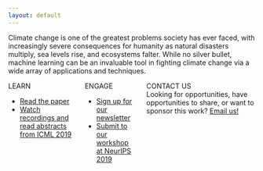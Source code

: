 ```yaml
---
layout: default
---
```


Climate change is one of the greatest problems society has ever faced, with increasingly severe consequences for humanity as natural disasters multiply, sea levels rise, and ecosystems falter. While no silver bullet, machine learning can be an invaluable tool in fighting climate change via a wide array of applications and techniques.

<div class='columns'>
  <div class='column'>
    <div class='panel'>
      <div class='panel-heading'>LEARN</div>
      <div class='panel-block'>
        <ul>
          <li><a href='https://arxiv.org/abs/1906.05433' target='_blank'>Read the paper</a></li>
          <li><a href='./ICML2019_workshop.html'>Watch recordings and read abstracts from ICML 2019</a></li>
        </ul>
      </div>
    </div>
  </div>
  <div class='column'>
    <div class='panel'>
      <div class='panel-heading'>ENGAGE</div>
      <div class='panel-block'>
        <ul>
          <li><a href='./Mailing_list.html'>Sign up for our newsletter</a></li>
          <li><a href='./NeurIPS2019_workshop.html'>Submit to our workshop at NeurIPS 2019</a></li>
        </ul>
      </div>
    </div>
  </div>
  <div class='column'>
    <div class='panel'>
      <div class='panel-heading'>CONTACT US</div>
      <div class='panel-block' style='display: block'>Looking for opportunities, have opportunities to share, or want to sponsor this work? <a href='mailto:climatechangeai@gmail.com'>Email us!</a>
    </div>
  </div>
</div>
